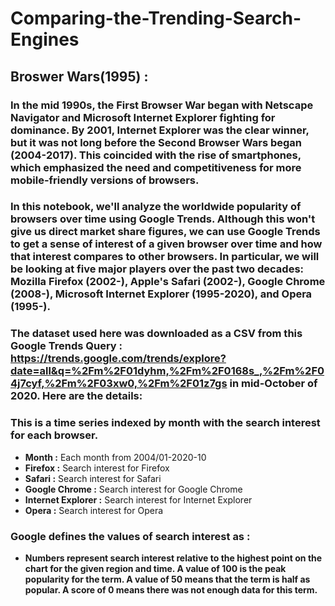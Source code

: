 # **Comparing-the-Trending-Search-Engines**

## **Broswer Wars(1995) :**

### **In the mid 1990s, the First Browser War began with Netscape Navigator and Microsoft Internet Explorer fighting for dominance. By 2001, Internet Explorer was the clear winner, but it was not long before the Second Browser Wars began (2004-2017). This coincided with the rise of smartphones, which emphasized the need and competitiveness for more mobile-friendly versions of browsers.**

### **In this notebook, we'll analyze the worldwide popularity of browsers over time using Google Trends. Although this won't give us direct market share figures, we can use Google Trends to get a sense of interest of a given browser over time and how that interest compares to other browsers. In particular, we will be looking at five major players over the past two decades: Mozilla Firefox (2002-), Apple's Safari (2002-), Google Chrome (2008-), Microsoft Internet Explorer (1995-2020), and Opera (1995-).**

### **The dataset used here was downloaded as a CSV from this Google Trends Query : <https://trends.google.com/trends/explore?date=all&q=%2Fm%2F01dyhm,%2Fm%2F0168s_,%2Fm%2F04j7cyf,%2Fm%2F03xw0,%2Fm%2F01z7gs> in mid-October of 2020. Here are the details:**

### **This is a time series indexed by month with the search interest for each browser.**

*   **Month :** Each month from 2004/01-2020-10
*   **Firefox :** Search interest for Firefox
*   **Safari :** Search interest for Safari
*   **Google Chrome :** Search interest for Google Chrome
*   **Internet Explorer :** Search interest for Internet Explorer
*   **Opera :** Search interest for Opera

### **Google defines the values of search interest as :**

*   **Numbers represent search interest relative to the highest point on the chart for the given region and time. A value of 100 is the peak popularity for the term. A value of 50 means that the term is half as popular. A score of 0 means there was not enough data for this term.**
